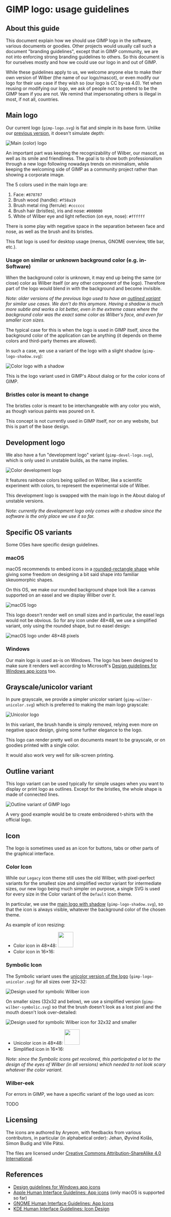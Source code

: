 # GIMP logo: usage guidelines
## About this guide

This document explain how we should use GIMP logo in the software, various
documents or goodies. Other projects would usually call such a document
"branding guidelines", except that in GIMP community, we are not into enforcing
strong branding guidelines to others. So this document is for ourselves mostly
and how we could use our logo in and out of GIMP.

While these guidelines apply to us, we welcome anyone else to make their own
version of Wilber (the name of our logo/mascot), or even modify our logo for
their use case if they wish so (our logo is CC by-sa 4.0). Yet when reusing or
modifying our logo, we ask of people not to pretend to be the GIMP team if you
are not. We remind that impersonating others is illegal in most, if not all,
countries.

## Main logo

Our current logo (`gimp-logo.svg`) is flat and simple in its base form. Unlike
our [previous version](../logo-log.md), it doesn't simulate depth:

![Main (color) logo](gimp-logo.svg)

An important part was keeping the recognizability of Wilber, our mascot, as well
as its smile and friendliness. The goal is to show both professionalism through
a new logo following nowadays trends on minimalism, while keeping the welcoming
side of GIMP as a community project rather than showing a corporate image.

The 5 colors used in the main logo are:

1. Face: `#878787`
2. Brush wood (handle): `#f58a19`
3. Brush metal ring (ferrule): `#cccccc`
4. Brush hair (bristles), iris and nose: `#000000`
5. White of Wilber eye and light reflection (on eye, nose): `#ffffff`

There is some play with negative space in the separation between face
and nose, as well as the brush and its bristles.

This flat logo is used for desktop usage (menus, GNOME overview, title
bar, etc.).

### Usage on similar or unknown background color (e.g. in-Software)

When the background color is unknown, it may end up being the same (or
close) color as Wilber itself (or any other component of the logo). Therefore
part of the logo would blend in with the background and become invisible.

*Note: older versions of the previous logo used to have an [outlined
variant](https://gitlab.gnome.org/GNOME/gimp/-/blob/f59f8a3df261567bd8c59f0f3d82fac0c9e38a3b/icons/Legacy/scalable/gimp-wilber-outline.svg)
for similar use cases. We don't do this anymore. Having a shadow is much more
subtle and works a lot better, even in the extreme cases where the background
color was the exact same color as Wilber's face, and even for smaller icon
sizes.*

The typical case for this is when the logo is used in GIMP itself, since
the background color of the application can be anything (it depends on theme
colors and third-party themes are allowed).

In such a case, we use a variant of the logo with a slight shadow
(`gimp-logo-shadow.svg`):

![Color logo with a shadow](gimp-logo-shadow.svg)

This is the logo variant used in GIMP's About dialog or for the color icons of
GIMP.

### Bristles color is meant to change

The bristles color is meant to be interchangeable with any color you
wish, as though various paints was poured on it.

This concept is not currently used in GIMP itself, nor on any website, but this
is part of the base design.

## Development logo

We also have a fun "development logo" variant (`gimp-devel-logo.svg`), which is
only used in unstable builds, as the name implies.

![Color development logo](gimp-devel-logo.svg)

It features rainbow colors being spilled on Wilber, like a scientific
experiment with colors, to represent the experimental side of Wilber.

This development logo is swapped with the main logo in the About dialog
of unstable versions.

*Note: currently the development logo only comes with a shadow since the
software is the only place we use it so far.*

## Specific OS variants

Some OSes have specific design guidelines.

### macOS

macOS recommends to embed icons in a [rounded-rectangle
shape](https://developer.apple.com/design/human-interface-guidelines/app-icons#macOS)
while giving some freedom on designing a bit said shape into familiar
skeuomorphic shapes.

On this OS, we make our rounded background shape look like a canvas supported on
an easel and we display Wilber over it.

![macOS logo](gimp-logo-macos.svg)

This logo doesn't render well on small sizes and in particular, the easel legs
would not be obvious. So for any icon under 48×48, we use a simplified variant,
only using the rounded shape, but no easel design:

![macOS logo under 48×48 pixels](gimp-logo-macos-small.svg)

### Windows

Our main logo is used as-is on Windows. The logo has been designed to
make sure it renders well according to Microsoft's [Design guidelines
for Windows app
icons](https://learn.microsoft.com/en-us/windows/apps/design/style/iconography/app-icon-design)
too.

## Grayscale/unicolor variant

In pure grayscale, we provide a simpler unicolor variant
(`gimp-wilber-unicolor.svg`) which is preferred to making the main logo
grayscale:

![Unicolor logo](gimp-logo-unicolor.svg)

In this variant, the brush handle is simply removed, relying even more
on negative space design, giving some further elegance to the logo.

This logo can render pretty well on documents meant to be grayscale, or on
goodies printed with a single color.

It would also work very well for silk-screen printing.

## Outline variant

This logo variant can be used typically for simple usages when you want
to display or print logo as outlines. Except for the bristles, the whole shape
is made of connected lines.

![Outline variant of GIMP logo](gimp-logo-outline.svg)

A very good example would be to create embroidered t-shirts with the
official logo.

## Icon

The logo is sometimes used as an icon for buttons, tabs or other parts of the
graphical interface.

### Color Icon

While our `Legacy` icon theme still uses the old Wilber, with
pixel-perfect variants for the smallest size and simplified vector
variant for intermediate sizes, our new logo being much simpler on
purpose, a single SVG is used for every size in the Color variant of the
`Default` icon theme.

In particular, we use the [main logo with shadow](#usage-on-similar-or-unknown-background-color-eg-in-software)
(`gimp-logo-shadow.svg`), so that the icon is always visible, whatever the
background color of the chosen theme.

As example of icon resizing:

* Color icon in 48×48: <img src="gimp-logo-shadow.svg" width="48" height="48"/>
* Color icon in 16×16: <img src="gimp-logo-shadow.svg" width="16" height="16"/>

### Symbolic Icon

The Symbolic variant uses the [unicolor version of the
logo](#grayscaleunicolor-variant) (`gimp-logo-unicolor.svg`) for all sizes over
32×32:

![Design used for symbolic Wilber icon](gimp-logo-unicolor.svg)

On smaller sizes (32x32 and below), we use a simplified version
(`gimp-wilber-symbolic.svg`) so that the brush doesn't look as a lost
pixel and the mouth doesn't look over-detailed:

![Design used for symbolic Wilber icon for 32x32 and smaller](gimp-wilber-symbolic.svg)

* Unicolor icon in 48×48: <img src="gimp-logo-unicolor.svg" width="48" height="48"/>
* Simplified icon in 16×16: <img src="gimp-wilber-symbolic.svg" width="16" height="16"/>

*Note: since the Symbolic icons get recolored, this participated a lot to the
design of the eyes of Wilber (in all versions) which needed to not look scary
whatever the color variant.*

### Wilber-eek

For errors in GIMP, we have a specific variant of the logo used as icon:

TODO

## Licensing

The icons are authored by Aryeom, with feedbacks from various contributors, in
particular (in alphabetical order): Jehan, Øyvind Kolås, Simon Budig and Ville
Pätsi.

The files are licensed under [Creative Commons Attribution-ShareAlike 4.0
International](https://creativecommons.org/licenses/by-sa/4.0/).

## References

* [Design guidelines for Windows app icons](https://learn.microsoft.com/en-us/windows/apps/design/style/iconography/app-icon-design)
* [Apple Human Interface Guidelines: App icons](https://developer.apple.com/design/human-interface-guidelines/app-icons#Specifications)
  (only macOS is supported so far)
* [GNOME Human Interface Guidelines: App Icons](https://developer.gnome.org/hig/guidelines/app-icons.html)
* [KDE Human Interface Guidelines: Icon Design](https://develop.kde.org/hig/style/icons/)
